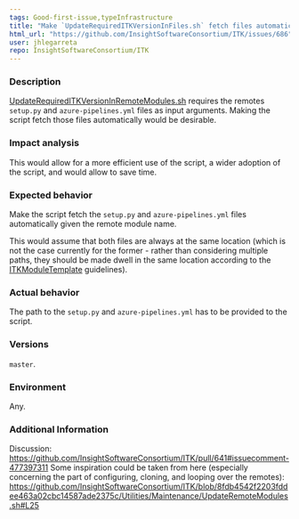 ```yaml
---
tags: Good-first-issue,typeInfrastructure
title: "Make `UpdateRequiredITKVersionInFiles.sh` fetch files automatically"
html_url: "https://github.com/InsightSoftwareConsortium/ITK/issues/686"
user: jhlegarreta
repo: InsightSoftwareConsortium/ITK
---
```


### Description

[UpdateRequiredITKVersionInRemoteModules.sh](https://github.com/InsightSoftwareConsortium/ITK/blob/master/Utilities/Maintenance/UpdateRequiredITKVersionInRemoteModules.sh) requires the remotes `setup.py` and `azure-pipelines.yml` files as input arguments. Making the script fetch those files automatically would be desirable.

### Impact analysis

This would allow for a more efficient use of the script, a wider adoption of the script, and would allow to save time.

### Expected behavior

Make the script fetch the `setup.py` and `azure-pipelines.yml` files automatically given the remote module name.

This would assume that both files are always at the same location (which is not the case currently for the former - rather than considering multiple paths, they should be made dwell in the same location according to the [ITKModuleTemplate](https://github.com/InsightSoftwareConsortium/ITKModuleTemplate) guidelines).

### Actual behavior

The path to the `setup.py` and `azure-pipelines.yml`  has to be provided to the script.

### Versions

`master`.

### Environment

Any.

### Additional Information

Discussion: https://github.com/InsightSoftwareConsortium/ITK/pull/641#issuecomment-477397311
Some inspiration could be taken from here (especially concerning the part of configuring, cloning, and looping over the remotes):
https://github.com/InsightSoftwareConsortium/ITK/blob/8fdb4542f2203fddee463a02cbc14587ade2375c/Utilities/Maintenance/UpdateRemoteModules.sh#L25